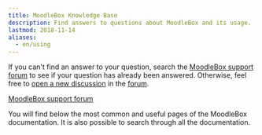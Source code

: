 ```yaml
---
title: MoodleBox Knowledge Base
description: Find answers to questions about MoodleBox and its usage.
lastmod: 2018-11-14
aliases:
  - en/using
---
```


If you can't find an answer to your question, search the [MoodleBox support forum][1] to see if your question has already been answered. Otherwise, feel free to [open a new discussion][1] in the [forum][1].

<p class="text-center"><a href="https://discuss.moodlebox.net/" class="btn btn-primary btn-lg">MoodleBox support forum</a></p>

You will find below the most common and useful pages of the MoodleBox documentation. It is also possible to search through all the documentation.

 [1]: https://discuss.moodlebox.net/
